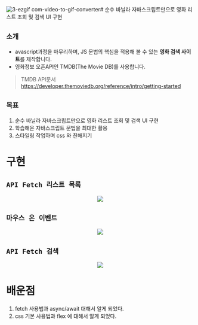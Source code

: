 ![3-ezgif com-video-to-gif-converter](https://github.com/whitewise95/tomorrow-learning-camp/assets/81284265/9136888c-9a9f-42fc-b274-a69cb8eeb0fa)# 순수 바닐라 자바스크립트만으로 영화 리스트 조회 및 검색 UI 구현 

## `소개`
- avascript과정을 마무리하며, JS 문법의 핵심을 적용해 볼 수 있는 **영화 검색 사이트**를 제작합니다.
- 영화정보 오픈API인 TMDB(The Movie DB)를 사용합니다.
> TMDB API문서 https://developer.themoviedb.org/reference/intro/getting-started


## `목표`
1. 순수 바닐라 자바스크립트만으로 영화 리스트 조회 및 검색 UI 구현  
2. 학습해온 자바스크립트 문법을 최대한 활용  
3. 스타일링 작업하며 css 와 친해지기


# 구현



## `API Fetch 리스트 목록`
<p align="center">
  <img src="https://github.com/whitewise95/tomorrow-learning-camp/assets/81284265/6437b5bd-253e-4f64-8c0c-bcf4810046b3">
</p>

## `마우스 온 이벤트`
<p align="center">
  <img src="https://github.com/whitewise95/tomorrow-learning-camp/assets/81284265/af913602-acd0-4c88-b5ca-1ce9fd1b41f9">
</p>

## `API Fetch 검색`
<p align="center">
  <img src="https://github.com/whitewise95/tomorrow-learning-camp/assets/81284265/1edbe15c-37f0-4f56-9c13-f15b9b03be5a">
</p>

# 배운점
1. fetch 사용법과 async/await 대해서 알게 되었다.
2. css 기본 사용법과 flex 에 대해서 알게 되었다.





